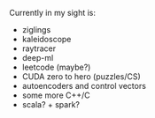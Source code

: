 Currently in my sight is:
- ziglings
- kaleidoscope
- raytracer
- deep-ml
- leetcode (maybe?)
- CUDA zero to hero (puzzles/CS)
- autoencoders and control vectors
- some more C++/C
- scala? + spark?
